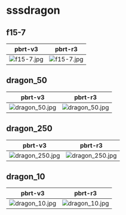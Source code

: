 # sssdragon
## f15-7
|pbrt-v3|pbrt-r3|
|---|---|
|![f15-7.jpg](../v3/sssdragon/f15-7.jpg)|![f15-7.jpg](../r3/sssdragon/f15-7.jpg)|
## dragon_50
|pbrt-v3|pbrt-r3|
|---|---|
|![dragon_50.jpg](../v3/sssdragon/dragon_50.jpg)|![dragon_50.jpg](../r3/sssdragon/dragon_50.jpg)|
## dragon_250
|pbrt-v3|pbrt-r3|
|---|---|
|![dragon_250.jpg](../v3/sssdragon/dragon_250.jpg)|![dragon_250.jpg](../r3/sssdragon/dragon_250.jpg)|
## dragon_10
|pbrt-v3|pbrt-r3|
|---|---|
|![dragon_10.jpg](../v3/sssdragon/dragon_10.jpg)|![dragon_10.jpg](../r3/sssdragon/dragon_10.jpg)|
